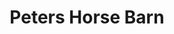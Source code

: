 ---
layout: post
title:  Peters Horse Barn
image: peters-horse-barn.jpg
categories: equestrian projects
---